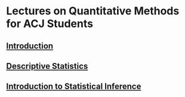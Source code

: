 # Lectures on Quantitative Methods for ACJ Students

## [Introduction](../master/index.org)
## [Descriptive Statistics](../master/descriptive-statistics.org)
## [Introduction to Statistical Inference](../master/statistical-inference.org)

